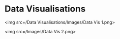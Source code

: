 # Data Visualisations

<img src=/Data Visualisations/Images/Data Vis 1.png>

<img src=/Images/Data Vis 2.png>
